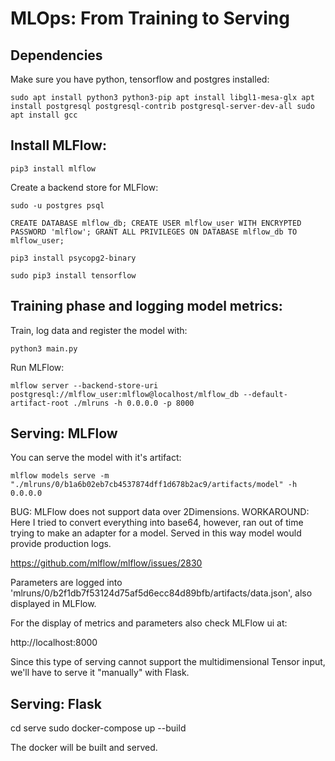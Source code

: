 # MLOps: From Training to Serving

## Dependencies

Make sure you have python, tensorflow and postgres installed:

`sudo apt install python3 python3-pip
apt install libgl1-mesa-glx
apt install postgresql postgresql-contrib postgresql-server-dev-all
sudo apt install gcc`

## Install MLFlow:

`pip3 install mlflow`

Create a backend store for MLFlow:

`sudo -u postgres psql`

`CREATE DATABASE mlflow_db;
CREATE USER mlflow_user WITH ENCRYPTED PASSWORD 'mlflow';
GRANT ALL PRIVILEGES ON DATABASE mlflow_db TO mlflow_user;`

`pip3 install psycopg2-binary`

`sudo pip3 install tensorflow`

## Training phase and logging model metrics:

Train, log data and register the model with:

`python3 main.py`

Run MLFlow:

`mlflow server --backend-store-uri postgresql://mlflow_user:mlflow@localhost/mlflow_db --default-artifact-root ./mlruns -h 0.0.0.0 -p 8000`

## Serving: MLFlow

You can serve the model with it's artifact:

`mlflow models serve -m "./mlruns/0/b1a6b02eb7cb4537874dff1d678b2ac9/artifacts/model" -h 0.0.0.0`

BUG: MLFlow does not support data over 2Dimensions. 
WORKAROUND:
Here I tried to convert everything into base64,
however, ran out of time trying to make an adapter for a model.
Served in this way model would provide production logs.

https://github.com/mlflow/mlflow/issues/2830

Parameters are logged into 'mlruns/0/b2f1db7f53124d75af5d6ecc84d89bfb/artifacts/data.json', also displayed in MLFlow.

For the display of metrics and parameters also check MLFlow ui at:

http://localhost:8000

Since this type of serving cannot support the multidimensional Tensor input, 
we'll have to serve it "manually" with Flask.

## Serving: Flask
cd serve
sudo docker-compose up --build

The docker will be built and served.

